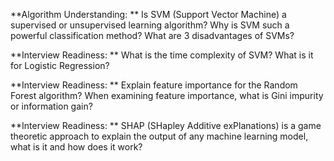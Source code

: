 **Algorithm Understanding: ** Is SVM (Support Vector Machine) a supervised or unsupervised learning algorithm? Why is SVM such a powerful classification method? What are 3 disadvantages of SVMs?

**Interview Readiness: ** What is the time complexity of SVM?
What is it for Logistic Regression?


**Interview Readiness: ** Explain feature importance for the Random Forest algorithm?
When examining feature importance, what is Gini impurity or information gain?

**Interview Readiness: ** SHAP (SHapley Additive exPlanations) is a game theoretic approach to explain the output of any machine learning model, what is it and how does it work?